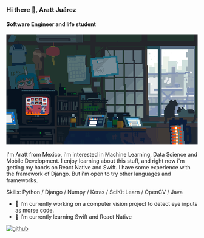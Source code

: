 ### Hi there 👋, Aratt Juárez
#### Software Engineer and life student
![Software Engineer Student](https://github.com/arattjzl/arattjzl/blob/main/Japanese%20Pixel%20Art%20GIFs.gif)

I'm Aratt from Mexico, i'm interested in Machine Learning, Data Science and Mobile Development. I enjoy learning about this stuff, and right now i'm getting my hands on React Native and Swift. I have some experience with the framework of Django. But i'm open to try other languages and frameworks.

Skills: Python / Django / Numpy / Keras / SciKit Learn / OpenCV / Java

- 🔭 I’m currently working on a computer vision project to detect eye inputs as morse code. 
- 🌱 I’m currently learning Swift and React Native 


[<img src='https://cdn.jsdelivr.net/npm/simple-icons@3.0.1/icons/github.svg' alt='github' height='40'>](https://github.com/arattjzl)  

